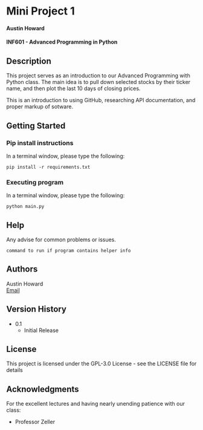 # Mini Project 1
#### Austin Howard
#### INF601 - Advanced Programming in Python

## Description
This project serves as an introduction to our Advanced Programming with Python class.
The main idea is to pull down selected stocks by their ticker name, and then plot the
last 10 days of closing prices.  
  
This is an introduction to using GitHub, researching API documentation, and proper
markup of sotware.

## Getting Started

### Pip install instructions
In a terminal window, please type the following:
```
pip install -r requirements.txt
```

### Executing program
In a terminal window, please type the following:
```
python main.py
```

## Help

Any advise for common problems or issues.
```
command to run if program contains helper info
```

## Authors

Austin Howard  
[Email](A_Howard4@mail.fhsu.edu)

## Version History

* 0.1
    * Initial Release

## License

This project is licensed under the GPL-3.0 License - see the LICENSE file for details

## Acknowledgments

For the excellent lectures and having nearly unending patience with our class:
* Professor Zeller